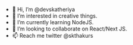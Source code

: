 - 👋 Hi, I’m @devskatheriya
- 👀 I’m interested in creative things.
- 🌱 I’m currently learning NodeJS.
- 💞️ I’m looking to collaborate on React/Next JS.
- 📫 Reach me twitter @skthakurs

<!---
devskatheriya/devskatheriya is a ✨ special ✨ repository because its `README.md` (this file) appears on your GitHub profile.
You can click the Preview link to take a look at your changes.
--->
